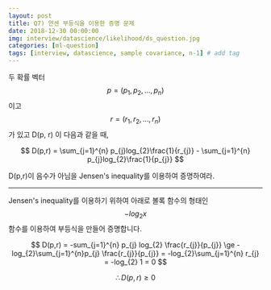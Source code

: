 ```yaml
---
layout: post
title: Q7) 얀센 부등식을 이용한 증명 문제
date: 2018-12-30 00:00:00
img: interview/datascience/likelihood/ds_question.jpg
categories: [ml-question] 
tags: [interview, datascience, sample covariance, n-1] # add tag
---
```


두 확률 벡터 $$ p = (p_{1}, p_{2}, ..., p_{n}) $$ 이고 $$ r = (r_{1}, r_{2}, ..., r_{n}) $$ 가 있고 D(p, r) 이 다음과 같을 때,

$$ D(p,r) = \sum_{j=1}^{n} p_{j}log_{2}\frac{1}{r_{j}} - \sum_{j=1}^{n} p_{j}log_{2}\frac{1}{p_{j}} $$

D(p,r)이 음수가 아님을 Jensen's inequality를 이용하여 증명하여라.

---

Jensen\'s inequality를 이용하기 위하여 아래로 볼록 함수의 형태인 $$ -log_{2}x $$ 함수를 이용하여 부등식을 만들어 증명합니다.

$$ D(p,r) = -sum_{j=1}^{n} p_{j} log_{2} \frac{r_{j}}{p_{j}} \ge -log_{2}\sum_{j=1}^{n}p_{j} \frac{r_{j}}{p_{j}} = -log_{2}\sum_{j=1}^{n} r_{j} = -log_{2} 1 = 0 $$

$$ \therefore D(p,r) \ge 0 $$

